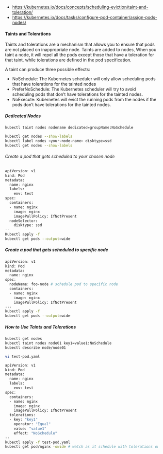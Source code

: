 - https://kubernetes.io/docs/concepts/scheduling-eviction/taint-and-toleration/
- https://kubernetes.io/docs/tasks/configure-pod-container/assign-pods-nodes/

#### Taints and Tolerations
Taints and tolerations are a mechanism that allows you to ensure that pods are not placed on inappropriate node.
Taints are added to nodes, When you taint a node, it will repel all the pods except those that have a toleration for that taint.
while tolerations are defined in the pod specification.

A taint can produce three possible effects:
- NoSchedule: The Kubernetes scheduler will only allow scheduling pods that have tolerations for the tainted nodes
- PreferNoSchedule: The Kubernetes scheduler will try to avoid scheduling pods that don’t have tolerations for the tainted nodes.
- NoExecute: Kubernetes will evict the running pods from the nodes if the pods don’t have tolerations for the tainted nodes.

##### Dedicated Nodes
``````sh
kubectl taint nodes nodename dedicated=groupName:NoSchedule

``````
``````sh
kubectl get nodes --show-labels
kubectl label nodes <your-node-name> disktype=ssd
kubectl get nodes --show-labels

``````
###### Create a pod that gets scheduled to your chosen node
``````sh
apiVersion: v1
kind: Pod
metadata:
  name: nginx
  labels:
    env: test
spec:
  containers:
  - name: nginx
    image: nginx
    imagePullPolicy: IfNotPresent
  nodeSelector:
    disktype: ssd
--
Kubectl apply -f 
kubectl get pods --output=wide
``````
##### Create a pod that gets scheduled to specific node
``````sh
apiVersion: v1
kind: Pod
metadata:
  name: nginx
spec:
  nodeName: foo-node # schedule pod to specific node
  containers:
  - name: nginx
    image: nginx
    imagePullPolicy: IfNotPresent
---
kubectl apply -f
kubectl get pods --output=wide
``````
##### How to Use Taints and Tolerations
``````sh
kubectl get nodes
kubectl taint nodes node01 key1=value1:NoSchedule
kubectl describe node/node01
``````

``````sh
vi test-pod.yaml

apiVersion: v1
kind: Pod
metadata:
  name: nginx
  labels:
    env: test
spec:
  containers:
  - name: nginx
    image: nginx
    imagePullPolicy: IfNotPresent
  tolerations:
  - key: "key1"
    operator: "Equal"
    value: "value1"
    effect: "NoSchedule"
--
kubectl apply -f test-pod.yaml
kubectl get pod/nginx -owide # watch as it schedule with tolerations on the dedicated pod
``````
